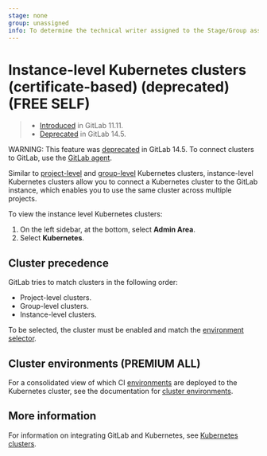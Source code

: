 ```yaml
---
stage: none
group: unassigned
info: To determine the technical writer assigned to the Stage/Group associated with this page, see https://handbook.gitlab.com/handbook/product/ux/technical-writing/#assignments
---
```


# Instance-level Kubernetes clusters (certificate-based) (deprecated) **(FREE SELF)**

> - [Introduced](https://gitlab.com/gitlab-org/gitlab-foss/-/issues/39840) in GitLab 11.11.
> - [Deprecated](https://gitlab.com/groups/gitlab-org/configure/-/epics/8) in GitLab 14.5.

WARNING:
This feature was [deprecated](https://gitlab.com/groups/gitlab-org/configure/-/epics/8) in GitLab 14.5. To connect clusters to GitLab,
use the [GitLab agent](../../clusters/agent/index.md).

Similar to [project-level](../../project/clusters/index.md)
and [group-level](../../group/clusters/index.md) Kubernetes clusters,
instance-level Kubernetes clusters allow you to connect a Kubernetes cluster to
the GitLab instance, which enables you to use the same cluster across multiple
projects.

To view the instance level Kubernetes clusters:

1. On the left sidebar, at the bottom, select **Admin Area**.
1. Select **Kubernetes**.

## Cluster precedence

GitLab tries to match clusters in the following order:

- Project-level clusters.
- Group-level clusters.
- Instance-level clusters.

To be selected, the cluster must be enabled and
match the [environment selector](../../../ci/environments/index.md#limit-the-environment-scope-of-a-cicd-variable).

## Cluster environments **(PREMIUM ALL)**

For a consolidated view of which CI [environments](../../../ci/environments/index.md)
are deployed to the Kubernetes cluster, see the documentation for
[cluster environments](../../clusters/environments.md).

## More information

For information on integrating GitLab and Kubernetes, see
[Kubernetes clusters](../../infrastructure/clusters/index.md).
